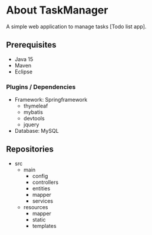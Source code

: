 # About TaskManager
A simple web application to manage tasks [Todo list app].

## Prerequisites
- Java 15
- Maven
- Eclipse

### Plugins / Dependencies
- Framework: Springframework
  - thymeleaf
  - mybatis
  - devtools
  - jquery
- Database: MySQL

## Repositories
- src
  - main
    - config
    - controllers
    - entities
    - mapper
    - services
  - resources
    - mapper
    - static
    - templates
